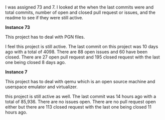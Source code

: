 I was assigned 73 and 7.  I looked at the when the last commits were and total commits, number of open and closed pull request or issues, and the readme to see if they were still active.

**Instance 73**

This project has to deal with PGN files. 

I feel this project is still active. The last commit on this project was 10 days ago with a total of 4098. There are 88 open issues and 60 have been closed. There are 27 open pull request and 195 closed request with the last one being closed 8 days ago. 

**Instance 7**

This project has to deal with qemu which is an open source machine and userspace emulator and virtualizer. 

this project is still active as well. The last commit was 14 hours ago with a total of 85,936. There are no issues open.  There are no pull request open either but there are 113 closed request with the last one being closed 11 hours ago. 

